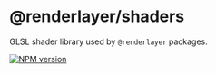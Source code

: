 # @renderlayer/shaders

GLSL shader library used by `@renderlayer` packages.

[![NPM version][npm-badge]][npm-url]

[npm-badge]: https://img.shields.io/npm/v/@renderlayer/shaders
[npm-url]: https://www.npmjs.com/package/@renderlayer/shaders
